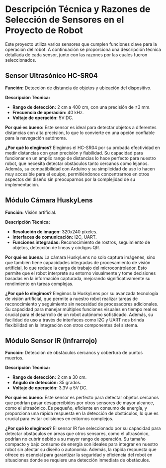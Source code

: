 # Descripción Técnica y Razones de Selección de Sensores en el Proyecto de Robot

Este proyecto utiliza varios sensores que cumplen funciones clave para la operación del robot. A continuación se proporciona una descripción técnica detallada de cada sensor, junto con las razones por las cuales fueron seleccionados.

## Sensor Ultrasónico HC-SR04
**Función:** Detección de distancia de objetos y ubicación del dispositivo.

**Descripción Técnica:**
- **Rango de detección:** 2 cm a 400 cm, con una precisión de ±3 mm.
- **Frecuencia de operación:** 40 kHz.
- **Voltaje de operación:** 5V DC.

**Por qué es bueno:** Este sensor es ideal para detectar objetos a diferentes distancias con alta precisión, lo que lo convierte en una opción confiable para la navegación autónoma. 

**¿Por qué lo elegimos?** Elegimos el HC-SR04 por su probada efectividad en medir distancias con gran precisión y fiabilidad. Su capacidad para funcionar en un amplio rango de distancias lo hace perfecto para nuestro robot, que necesita detectar obstáculos tanto cercanos como lejanos. Además, su compatibilidad con Arduino y su simplicidad de uso lo hacen muy accesible para el equipo, permitiéndonos concentrarnos en otros aspectos del diseño sin preocuparnos por la complejidad de su implementación.

## Módulo Cámara HuskyLens
**Función:** Visión artificial.

**Descripción Técnica:**
- **Resolución de imagen:** 320x240 píxeles.
- **Interfaces de comunicación:** I2C, UART.
- **Funciones integradas:** Reconocimiento de rostros, seguimiento de objetos, detección de líneas y códigos QR.

**Por qué es buena:** La cámara HuskyLens no solo captura imágenes, sino que también tiene capacidades integradas de procesamiento de visión artificial, lo que reduce la carga de trabajo del microcontrolador. Esto permite que el robot interprete su entorno visualmente y tome decisiones basadas en la información capturada, mejorando significativamente su rendimiento en tareas complejas.

**¿Por qué lo elegimos?** Elegimos la HuskyLens por su avanzada tecnología de visión artificial, que permite a nuestro robot realizar tareas de reconocimiento y seguimiento sin necesidad de procesadores adicionales. Su capacidad para manejar múltiples funciones visuales en tiempo real es crucial para el desarrollo de un robot autónomo sofisticado. Además, su facilidad de uso a través de interfaces como I2C y UART nos brinda flexibilidad en la integración con otros componentes del sistema.

## Módulo Sensor IR (Infrarrojo)
**Función:** Detección de obstáculos cercanos y cobertura de puntos muertos.

**Descripción Técnica:**
- **Rango de detección:** 2 cm a 30 cm.
- **Ángulo de detección:** 35 grados.
- **Voltaje de operación:** 3.3V a 5V DC.

**Por qué es bueno:** Este sensor es perfecto para detectar objetos cercanos que podrían pasar desapercibidos por otros sensores de mayor alcance, como el ultrasónico. Es pequeño, eficiente en consumo de energía, y proporciona una rápida respuesta en la detección de obstáculos, lo que es crucial para evitar colisiones en entornos complejos.

**¿Por qué lo elegimos?** El sensor IR fue seleccionado por su capacidad para detectar obstáculos en áreas que otros sensores, como el ultrasónico, podrían no cubrir debido a su mayor rango de operación. Su tamaño compacto y bajo consumo de energía son ideales para integrar en nuestro robot sin afectar su diseño o autonomía. Además, la rápida respuesta que ofrece es esencial para garantizar la seguridad y eficiencia del robot en situaciones donde se requiere una detección inmediata de obstáculos.
